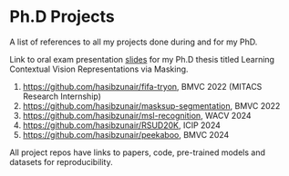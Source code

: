 # Ph.D Projects

A list of references to all my projects done during and for my PhD.

Link to oral exam presentation [slides](https://hasibzunair.github.io/data/Hasib%20-%20Ph.D%20Oral%20Exam%20Presentation%20Fall%202024.pdf) for my Ph.D thesis titled Learning Contextual Vision Representations via Masking.

1. https://github.com/hasibzunair/fifa-tryon, BMVC 2022 (MITACS Research Internship)
2. https://github.com/hasibzunair/masksup-segmentation, BMVC 2022
3. https://github.com/hasibzunair/msl-recognition, WACV 2024
4. https://github.com/hasibzunair/RSUD20K, ICIP 2024
5. https://github.com/hasibzunair/peekaboo, BMVC 2024

All project repos have links to papers, code, pre-trained models and datasets for reproducibility.
